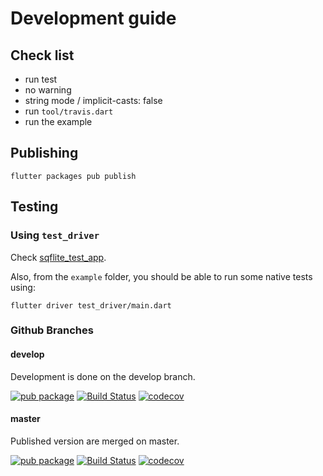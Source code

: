 # Development guide

## Check list

* run test
* no warning
* string mode / implicit-casts: false
* run `tool/travis.dart`
* run the example

## Publishing

    flutter packages pub publish

## Testing

### Using `test_driver`

Check [sqflite_test_app](../../sqflite_test_app/README.md).

Also, from the `example` folder, you should be able to run some native tests using:

    flutter driver test_driver/main.dart

### Github Branches

#### develop

Development is done on the develop branch.

[![pub package](https://img.shields.io/pub/vpre/sqflite.svg)](https://pub.dev/packages/sqflite)
[![Build Status](https://travis-ci.org/tekartik/sqflite.svg?branch=develop)](https://travis-ci.org/tekartik/sqflite)
[![codecov](https://codecov.io/gh/tekartik/sqflite/branch/develop/graph/badge.svg)](https://codecov.io/gh/tekartik/sqflite)

#### master

Published version are merged on master.

[![pub package](https://img.shields.io/pub/v/sqflite.svg)](https://pub.dev/packages/sqflite)
[![Build Status](https://travis-ci.org/tekartik/sqflite.svg?branch=master)](https://travis-ci.org/tekartik/sqflite)
[![codecov](https://codecov.io/gh/tekartik/sqflite/branch/master/graph/badge.svg)](https://codecov.io/gh/tekartik/sqflite)